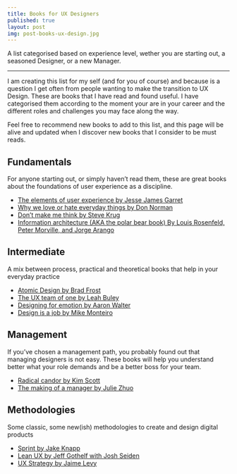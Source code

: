 ```yaml
---
title: Books for UX Designers
published: true
layout: post
img: post-books-ux-design.jpg
---
```


A list categorised based on experience level, wether you are starting out, a seasoned Designer, or a new Manager.

---
I am creating this list for my self (and for you of course) and because is a question I get often from people wanting to make the transition to UX Design. These are books that I have read and found useful. I have categorised them according to the moment your are in your career and the different roles and challenges you may face along the way.

Feel free to recommend new books to add to this list, and this page will be alive and updated when I discover new books that I consider to be must reads.



## Fundamentals
For anyone starting out, or simply haven’t read them, these are great books about the foundations of user experience as a discipline.

- [The elements of user experience by Jesse James Garret](http://www.jjg.net/elements/pdf/elements_ch02.pdf "The elements of user experience by Jesse James Garret")
- [Why we love or hate everyday things by Don Norman](https://jnd.org/emotional-design-why-we-love-or-hate-everyday-things/ "Why we love or hate everyday things by Don Norman")
- [Don’t make me think by Steve Krug](http://sensible.com/dmmt.html "Don’t make me think by Steve Krug")
- [Information architecture (AKA the polar bear book) By Louis Rosenfeld, Peter Morville, and Jorge Arango](https://jarango.com/books/ "Information architecture (AKA the polar bear book) By Louis Rosenfeld, Peter Morville, and Jorge Arango")



## Intermediate
A mix between process, practical and theoretical books that help in your everyday practice

- [Atomic Design by Brad Frost](http://atomicdesign.bradfrost.com)
- [The UX team of one by Leah Buley](http://leahbuley.com/ "The UX team of one by Leah Buley")
- [Designing for emotion by Aaron Walter](https://abookapart.com/products/designing-for-emotion "Designing for emotion by Aaron Walter")
- [Design is a job by Mike Monteiro](https://abookapart.com/products/design-is-a-job "Design is a job by Mike Monteiro")



## Management
If you’ve chosen a management path, you probably found out that managing designers is not easy. These books will help you understand better what your role demands and be a better boss for your team.

- [Radical candor by Kim Scott](https://www.radicalcandor.com/ "Radical candor by Kim Scott")
- [The making of a manager by Julie Zhuo](http://www.juliezhuo.com/book/manager.html "The making of a manager by Julie Zhuo")



## Methodologies
Some classic, some new(ish) methodologies to create and design digital products

- [Sprint by Jake Knapp](https://www.thesprintbook.com/ "Sprint by Jake Knapp")
- [Lean UX by Jeff Gothelf with Josh Seiden](https://www.jeffgothelf.com/books/#LIBROS-PAGE "Lean UX by Jeff Gothelf with Josh Seiden")
- [UX Strategy by Jaime Levy](https://jaimelevy.com/ux-strategy-book/ "UX Strategy by Jaime Levy")
